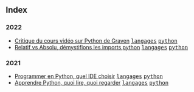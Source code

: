 ## Index

### 2022

* [Critique du cours vidéo sur Python de Graven](/langages/python/critique-du-cours-video-sur-python-de-graven) [<kbd>langages</kbd>](/langages) [<kbd>python</kbd>](/langages/python)
* [Relatif vs Absolu, démystifions les imports python](/langages/python/relatif-vs-absolu-demystifions-les-imports-python) [<kbd>langages</kbd>](/langages) [<kbd>python</kbd>](/langages/python)

### 2021

* [Programmer en Python, quel IDE choisir](/langages/python/programmer-en-python-quel-ide-choisir) [<kbd>langages</kbd>](/langages) [<kbd>python</kbd>](/langages/python)
* [Apprendre Python, quoi lire, quoi regarder](/langages/python/apprendre-python-quoi-lire-quoi-regarder) [<kbd>langages</kbd>](/langages) [<kbd>python</kbd>](/langages/python)

